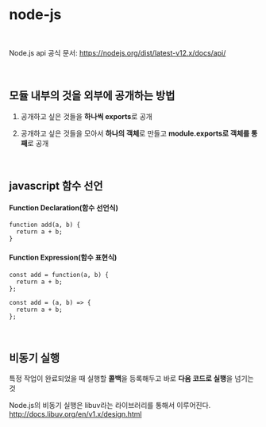 # node-js

<br>

Node.js api 공식 문서: https://nodejs.org/dist/latest-v12.x/docs/api/

<br>

## 모듈 내부의 것을 외부에 공개하는 방법

1. 공개하고 싶은 것들을 **하나씩 exports**로 공개

2. 공개하고 싶은 것들을 모아서 **하나의 객체**로 만들고 **module.exports로 객체를 통째**로 공개

<br>

## javascript 함수 선언

#### Function Declaration(함수 선언식)

```
function add(a, b) {
  return a + b;
}
```

#### Function Expression(함수 표현식)

```
const add = function(a, b) {
  return a + b;
};
```
```
const add = (a, b) => { 
  return a + b;
};
```

<br>

## 비동기 실행

특정 작업이 완료되었을 때 실행할 **콜백**을 등록해두고 바로 **다음 코드로 실행**을 넘기는 것

Node.js의 비동기 실행은 libuv라는 라이브러리를 통해서 이루어진다. http://docs.libuv.org/en/v1.x/design.html
